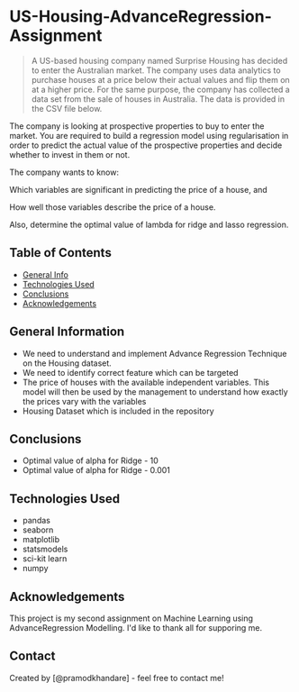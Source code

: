 # US-Housing-AdvanceRegression-Assignment
> A US-based housing company named Surprise Housing has decided to enter the Australian market. The company uses data analytics to purchase houses at a price below their actual values and flip them on at a higher price. For the same purpose, the company has collected a data set from the sale of houses in Australia. The data is provided in the CSV file below.

 

The company is looking at prospective properties to buy to enter the market. You are required to build a regression model using regularisation in order to predict the actual value of the prospective properties and decide whether to invest in them or not.

 

The company wants to know:

Which variables are significant in predicting the price of a house, and

How well those variables describe the price of a house.

 

Also, determine the optimal value of lambda for ridge and lasso regression.


## Table of Contents
* [General Info](#general-information)
* [Technologies Used](#technologies-used)
* [Conclusions](#conclusions)
* [Acknowledgements](#acknowledgements)

<!-- You can include any other section that is pertinent to your problem -->

## General Information
- We need to understand and implement Advance Regression Technique on the Housing dataset.
- We need to identify correct feature which can be targeted
- The price of houses with the available independent variables. This model will then be used by the management to understand how exactly the prices vary with the variables
- Housing Dataset which is included in the repository

<!-- You don't have to answer all the questions - just the ones relevant to your project. -->

## Conclusions
- Optimal value of alpha for Ridge - 10
- Optimal value of alpha for Ridge - 0.001


<!-- You don't have to answer all the questions - just the ones relevant to your project. -->


## Technologies Used
- pandas
- seaborn
- matplotlib
- statsmodels
- sci-kit learn
- numpy

<!-- As the libraries versions keep on changing, it is recommended to mention the version of library used in this project -->

## Acknowledgements
This project is my second assignment on Machine Learning using AdvanceRegression Modelling. I'd like to thank all for supporing me.


## Contact
Created by [@pramodkhandare] - feel free to contact me!


<!-- Optional -->
<!-- ## License -->
<!-- This project is open source and available under the [... License](). -->

<!-- You don't have to include all sections - just the one's relevant to your project -->